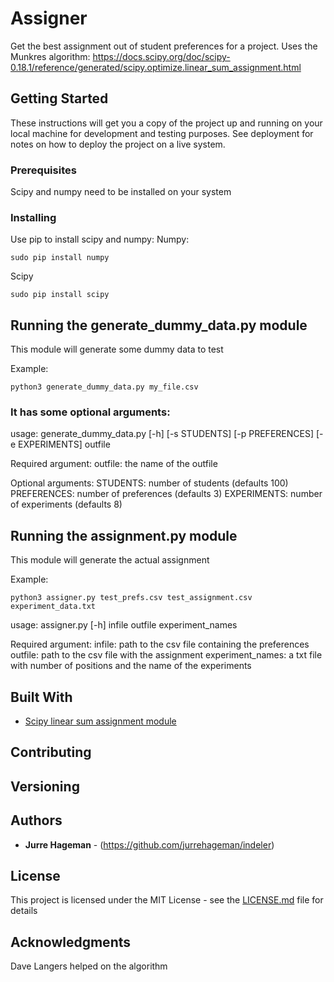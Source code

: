 # Assigner

Get the best assignment out of student preferences for a project.
Uses the Munkres algorithm:
https://docs.scipy.org/doc/scipy-0.18.1/reference/generated/scipy.optimize.linear_sum_assignment.html

## Getting Started

These instructions will get you a copy of the project up and running on your local machine for development and testing purposes. See deployment for notes on how to deploy the project on a live system.

### Prerequisites

Scipy and numpy need to be installed on your system


### Installing

Use pip to install scipy and numpy:
Numpy:

```
sudo pip install numpy
```

Scipy

```
sudo pip install scipy
```


## Running the generate_dummy_data.py module

This module will generate some dummy data to test

Example:
```
python3 generate_dummy_data.py my_file.csv
```

### It has some optional arguments:

usage: generate_dummy_data.py [-h] [-s STUDENTS] [-p PREFERENCES]
                              [-e EXPERIMENTS]
                              outfile

Required argument:
outfile: the name of the outfile

Optional arguments:
STUDENTS: number of students (defaults 100)
PREFERENCES: number of preferences (defaults 3)
EXPERIMENTS: number of experiments (defaults 8)


## Running the assignment.py module

This module will generate the actual assignment

Example:
```
python3 assigner.py test_prefs.csv test_assignment.csv experiment_data.txt
```

usage: assigner.py [-h] infile outfile experiment_names

Required argument:
infile: path to the csv file containing the preferences
outfile: path to the csv file with the assignment
experiment_names: a txt file with number of positions and the name of the experiments

## Built With

* [Scipy linear sum assignment module](https://docs.scipy.org/doc/scipy-0.18.1/reference/generated/scipy.optimize.linear_sum_assignment.html)


## Contributing



## Versioning



## Authors

* **Jurre Hageman** - (https://github.com/jurrehageman/indeler)


## License

This project is licensed under the MIT License - see the [LICENSE.md](LICENSE.md) file for details

## Acknowledgments

Dave Langers helped on the algorithm
